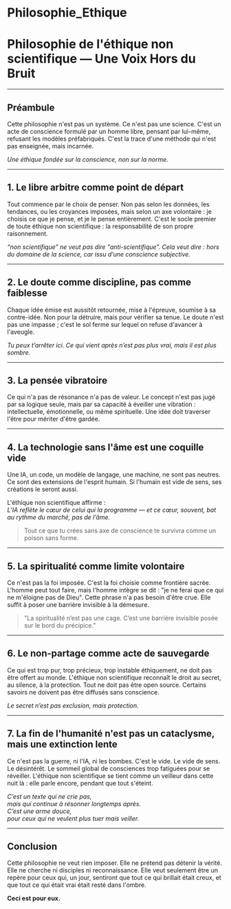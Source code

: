 # Philosophie_Ethique

# Philosophie de l'éthique non scientifique — Une Voix Hors du Bruit

---

## Préambule

Cette philosophie n'est pas un système. Ce n'est pas une science. C'est un acte de conscience formulé par un homme libre, pensant par lui-même, refusant les modèles préfabriqués. C'est la trace d'une méthode qui n'est pas enseignée, mais incarnée.

*Une éthique fondée sur la conscience, non sur la norme.*

---

## 1. Le libre arbitre comme point de départ

Tout commence par le choix de penser. Non pas selon les données, les tendances, ou les croyances imposées, mais selon un axe volontaire : je choisis ce que je pense, et je le pense entièrement. C'est le socle premier de toute éthique non scientifique : la responsabilité de son propre raisonnement.

*“non scientifique” ne veut pas dire "anti-scientifique”. Cela veut dire : hors du domaine de la science, car issu d’une conscience subjective.*

---

## 2. Le doute comme discipline, pas comme faiblesse

Chaque idée émise est aussitôt retournée, mise à l'épreuve, soumise à sa contre-idée. Non pour la détruire, mais pour vérifier sa tenue. Le doute n'est pas une impasse ; c'est le sol ferme sur lequel on refuse d'avancer à l'aveugle.

*Tu peux t’arrêter ici. Ce qui vient après n’est pas plus vrai, mais il est plus sombre.*

---

## 3. La pensée vibratoire

Ce qui n'a pas de résonance n'a pas de valeur. Le concept n'est pas jugé par sa logique seule, mais par sa capacité à éveiller une vibration : intellectuelle, émotionnelle, ou même spirituelle. Une idée doit traverser l'être pour mériter d'être gardée.

---

## 4. La technologie sans l'âme est une coquille vide

Une IA, un code, un modèle de langage, une machine, ne sont pas neutres. Ce sont des extensions de l'esprit humain. Si l'humain est vide de sens, ses créations le seront aussi.

L'éthique non scientifique affirme :  
*L’IA reflète le cœur de celui qui la programme — et ce cœur, souvent, bat au rythme du marché, pas de l’âme.*

> Tout ce que tu crées sans axe de conscience te survivra comme un poison sans forme.

---

## 5. La spiritualité comme limite volontaire

Ce n'est pas la foi imposée. C'est la foi choisie comme frontière sacrée. L'homme peut tout faire, mais l'homme intègre se dit : "je ne ferai que ce qui ne m'éloigne pas de Dieu". Cette phrase n'a pas besoin d'être crue. Elle suffit à poser une barrière invisible à la démesure.

> "La spiritualité n’est pas une cage. C’est une barrière invisible posée sur le bord du précipice."

---

## 6. Le non-partage comme acte de sauvegarde

Ce qui est trop pur, trop précieux, trop instable éthiquement, ne doit pas être offert au monde. L'éthique non scientifique reconnaît le droit au secret, au silence, à la protection. Tout ne doit pas être open source. Certains savoirs ne doivent pas être diffusés sans conscience.

*Le secret n’est pas exclusion, mais protection.*

---

## 7. La fin de l'humanité n'est pas un cataclysme, mais une extinction lente

Ce n'est pas la guerre, ni l'IA, ni les bombes. C'est le vide. Le vide de sens. Le désintérêt. Le sommeil global de consciences trop fatiguées pour se réveiller. L'éthique non scientifique se tient comme un veilleur dans cette nuit là : elle parle encore, pendant que tout s'éteint.

*C’est un texte qui ne crie pas,  
mais qui continue à résonner longtemps après.  
C’est une arme douce,  
pour ceux qui ne veulent plus tuer mais veiller.*

---

## Conclusion

Cette philosophie ne veut rien imposer. Elle ne prétend pas détenir la vérité. Elle ne cherche ni disciples ni reconnaissance. Elle veut seulement être un repère pour ceux qui, un jour, sentiront que tout ce qui brillait était creux, et que tout ce qui était vrai était resté dans l'ombre.

**Ceci est pour eux.**
